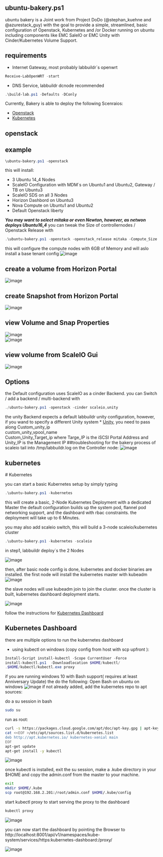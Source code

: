 ## ubuntu-bakery.ps1

ubuntu bakery is a Joint work from Project DoDo (@stephan_kuehne and @azurestack_guy) with the goal to provide a simple, streamlined, basic configuration of Openstack, Kubernetes and /or Docker running on ubuntu including components like EMC SaleIO or EMC Unity with Cinder/Kubernetes Volume Support.
## requirements
* Internet Gateway, most probably labbuildr´s openwrt
```Powershell
Receive-LabOpenWRT -start
```
* DNS Service, labbuildr dcnode recommended 
```Powershell
.\build-lab.ps1 -Defaults -DConly
```
Currently, Bakery is able to deploy the following Scenraios:  
* [Openstack](#openstack)  
* [Kubernetes](#kubernetes) 
<h2 id="Openstack">openstack</h2>

## example
```Powershell
\ubuntu-bakery.ps1 -openstack
```
this will install:

* 3 Ubuntu 14_4 Nodes
* ScaleIO Configuration with MDM´s on Ubuntu1 and Ubuntu2, Gateway / TB on Ubuntu3
* ScaleIO SDS on all 3 Nodes
* Horizon Dashbord on Ubuntu3
* Nova Compute on Ubuntu1 and Ubuntu2
* Default Openstack liberty

_**You may want to select mitaka or even Newton, however, as netwon deploys Ubuntu16_4**_
you can tweak the Size of controllernodes / Openstack Release with
```Powershell
.\ubuntu-bakery.ps1 -openstack -openstack_release mitaka -Compute_Size TXL
```
this will configure the  compute nodes with 6GB of Memory and will aslo install a base tenant config 
![image](https://cloud.githubusercontent.com/assets/8255007/18787425/28e0c696-81a3-11e6-972b-4006a2879a64.png)
## create a volume from Horizon Portal  
![image](https://cloud.githubusercontent.com/assets/8255007/18471448/34528fda-79b2-11e6-9731-788fb08b0f4a.png)   
## create Snapshot from Horizon Portal  
![image](https://cloud.githubusercontent.com/assets/8255007/18466722/146f0686-799d-11e6-97e4-5da2c0de81c5.png)
## view Volume and Snap Properties
![image](https://cloud.githubusercontent.com/assets/8255007/18466748/3168ab5c-799d-11e6-9bd6-d65264e8ffd2.png)  
![image](https://cloud.githubusercontent.com/assets/8255007/18466766/4961d954-799d-11e6-89f6-6b920142c887.png)


## view volume from ScaleIO Gui
![image](https://cloud.githubusercontent.com/assets/8255007/18466621/b43b3992-799c-11e6-8092-5623e849a8b4.png)


## Options
the Default configuration uses ScaleIO as a cinder Backend.
you can Switch / add a backend / multi-backend with 
```Powershell
./ubuntu-bakery.ps1 -openstack -cinder scaleio,unity    
``` 
the unity Backend expects a default labbuildr unity configuration,  however, if you wand to specify a different Unity system * [Unity](install-unity-falcon.ps1), you need to pass along Custom_unity_ip  
custom_unity_vpool_name  
Custom_Unity_Target_ip
where Targe_IP is the iSCSI Portal Address and Unity_IP is the Management IP
##troubleshooting
for the bakery process of scaleio tail into /tmp/labbuildr.log on the Controller node:
![image](https://cloud.githubusercontent.com/assets/8255007/18591724/0ec59ff8-7c34-11e6-9068-44e1653a6d22.png)

<h2 id="Kubernetes">kubernetes</h2>
# Kubernetes

you can start a basic Kubernetes setup by simply typing

```Powershell
.\ubuntu-bakery.ps1 -kubernetes
```

this will create a basic, 2-Node Kubernetes Deployment with a dedicated Master
the default configuration builds up the system pod, flannel pod networking support, and the dashboard with rbac constraints.
the deployment will take up to 6 Minutes.

you may also add scaleio switch, this will build a 3-node scaleio/kubernetes cluster

```Powershell
.\ubuntu-bakery.ps1 -kubernetes -scaleio
```

in step1, labbuildr deploy´s the 2 Nodes

![image](https://cloud.githubusercontent.com/assets/8255007/24656102/52bb7d7c-1941-11e7-8ae0-c7bbe59b58ec.png)

then, after basic node config is done, kubernetes and docker binaries are installed.
the first node will install the kubernetes master with kubeadm  
![image](https://cloud.githubusercontent.com/assets/8255007/24656180/babe890a-1941-11e7-84e0-3618bd6d0e49.png)

the slave nodes will use kubeadm join to join the cluster.
once the cluster is built, kubernetes dashboard deployment starts.

![image](https://cloud.githubusercontent.com/assets/8255007/24656226/eb3f4510-1941-11e7-8ad3-8e366aa462e6.png)


follow the instructions for [Kubernetes Dashboard](http://labbuildr.readthedocs.io/en/master/Solutionpacks///ubuntu-bakery.ps1#kubernetes-dashboard)  

<h2 id="kubernetesdash">Kubernetes Dashboard</h2> 

there are multiple options to run the kubernetes dashboard
- using kubectl on windows (copy config from host with scp upfront ):

```Powershell
Install-Script install-kubectl -Scope CurrentUser -Force
install-kubectl.ps1  -Downloadlocation $HOME/kubectl/
.$HOME/kubectl/kubectl.exe proxy
```

if you are running windows 10 with Bash support( requires at least Anniversary Update) the do the following:
Open Bash on ubuntu on windows
![image](https://cloud.githubusercontent.com/assets/8255007/24656353/7bf784c8-1942-11e7-9d2b-c06fd5f9dec2.png)
if not already added, add the kubernetes repo to apt sources:

do a su session in bash
```bash
sudo su
```
run as root:
```bash
curl -s https://packages.cloud.google.com/apt/doc/apt-key.gpg | apt-key add -
cat <<EOF >/etc/apt/sources.list.d/kubernetes.list
deb http://apt.kubernetes.io/ kubernetes-xenial main
EOF
apt-get update
apt-get install -y kubectl
```
![image](https://cloud.githubusercontent.com/assets/8255007/24663358/fc7386dc-1957-11e7-9006-33488c4dc427.png)

once kubectl is installed, exit the su session, make a .kube directory in your $HOME and copy the admin.conf from the master to your machine.  
```bash
exit
mkdir $HOME/.kube
scp root@192.168.2.201:/root/admin.conf $HOME/.kube/config
```
start kubectl proxy to start serving the proxy to the dashboard

```bash
kubectl proxy
```
![image](https://cloud.githubusercontent.com/assets/8255007/24664097/083f5a84-195a-11e7-8b93-9fbf8bc349e7.png)

you can now start the dashboard by pointing the Browser to   http://localhost:8001/api/v1/namespaces/kube-system/services/https:kubernetes-dashboard:/proxy/  


![image](https://cloud.githubusercontent.com/assets/8255007/24664182/49bba698-195a-11e7-918f-b7c66186ff52.png)

